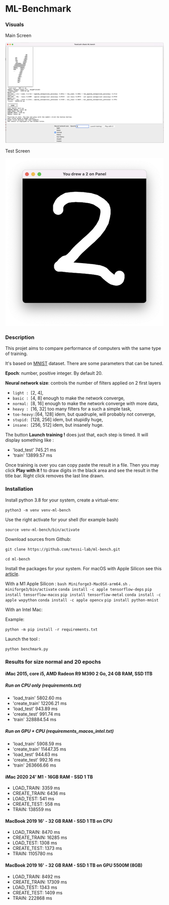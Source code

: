 # ML-Benchmark

### Visuals
Main Screen

![Main screen](/assets/screen-capture1.jpg?raw=true "Main screen")


Test Screen

![Test screen](/assets/screen-capture2.jpg?raw=true "Test screen")

### Description

This projet aims to compare performance
of computers with the same type of training.

It's based on [MNIST](http://yann.lecun.com/exdb/mnist/) dataset.
There are some parameters that can be tuned.

**Epoch**: number, positive integer. By default 20.

**Neural network size**: controls the number of filters applied on 2 first layers
 - `light : `[2, 4],
 - `basic : `[4, 8] enough to make the network converge,
 - `normal: `[8, 16] enough to make the network converge with more data,
 - `heavy : `[16, 32] too many filters for a such a simple task,
 - `too-heavy:`[64, 128] idem, but quadruple, will probably not converge,
 - `stupid: `[128, 256] idem, but stupidly huge,
 - `insane: `[256, 512] idem, but insanely huge.

The button **Launch training !** does just that, each step is timed.
It will display something like  :
 - 'load_test'  745.21 ms
 - 'train'  13899.57 ms

Once training is over you can copy paste the result in a file.
Then you may click **Play with it !** to draw digits in the black area
and see the result in the title bar.
Right click removes the last line drawn.

### Installation
Install python 3.8 for your system, create a virtual-env:

`python3 -m venv venv-ml-bench`

Use the right activate for your shell (for example bash)

`source venv-ml-bench/bin/activate`

Download sources from Github:

`git clone https://github.com/tessi-lab/ml-bench.git`

`cd ml-bench`

Install the packages for your system.
For macOS with Apple Silicon see this [article](https://developer.apple.com/metal/tensorflow-plugin/).

With a M1 Apple Silicon :
`bash Miniforge3-MacOSX-arm64.sh`
`. miniforge3/bin/activate`
`conda install -c apple tensorflow-deps`
`pip install tensorflow-macos`
`pip install tensorflow-metal`
`conda install -c apple wxpython`
`conda install -c apple opencv`
`pip install python-mnist`

With an Intel Mac:

Example: 

`python -m pip install -r requirements.txt`

Launch the tool : 

`python benchmark.py`

### Results for size normal and 20 epochs
#### iMac 2015, core i5, AMD Radeon R9 M390 2 Go, 24 GB RAM, SSD 1TB
##### Run on CPU only (requirements.txt)
- 'load_train'  5802.60 ms
- 'create_train'  12206.21 ms
- 'load_test'  943.89 ms
- 'create_test'  991.74 ms
- 'train'  328884.54 ms

##### Run on GPU + CPU (requirements_macos_intel.txt)
- 'load_train'  5908.59 ms
- 'create_train'  11447.35 ms
- 'load_test'  944.63 ms
- 'create_test'  992.16 ms
- 'train'  263666.66 ms

#### iMac 2020 24' M1 - 16GB RAM - SSD 1 TB
- LOAD_TRAIN: 3359 ms
- CREATE_TRAIN: 6436 ms
- LOAD_TEST: 541 ms
- CREATE_TEST: 558 ms
- TRAIN: 138559 ms

#### MacBook 2019 16' - 32 GB RAM - SSD 1 TB on CPU
- LOAD_TRAIN: 8470 ms
- CREATE_TRAIN: 16285 ms
- LOAD_TEST: 1308 ms
- CREATE_TEST: 1373 ms
- TRAIN: 1105780 ms 

#### MacBook 2019 16' - 32 GB RAM - SSD 1 TB on GPU 5500M (8GB)
- LOAD_TRAIN: 8492 ms
- CREATE_TRAIN: 17309 ms
- LOAD_TEST: 1343 ms
- CREATE_TEST: 1409 ms
- TRAIN: 222868 ms

